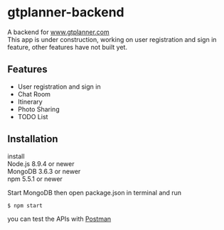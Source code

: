 # gtplanner-backend
A backend for www.gtplanner.com<br>
This app is under construction, working on user registration and sign in feature, other features have not built yet.

## Features
- User registration and sign in
- Chat Room
- Itinerary
- Photo Sharing
- TODO List

## Installation
install<br>
Node.js 8.9.4 or newer<br>
MongoDB 3.6.3 or newer <br>
npm 5.5.1 or newer<br>

Start MongoDB then open package.json in terminal and run

```
$ npm start
```
you can test the APIs with [Postman](https://www.getpostman.com/)
